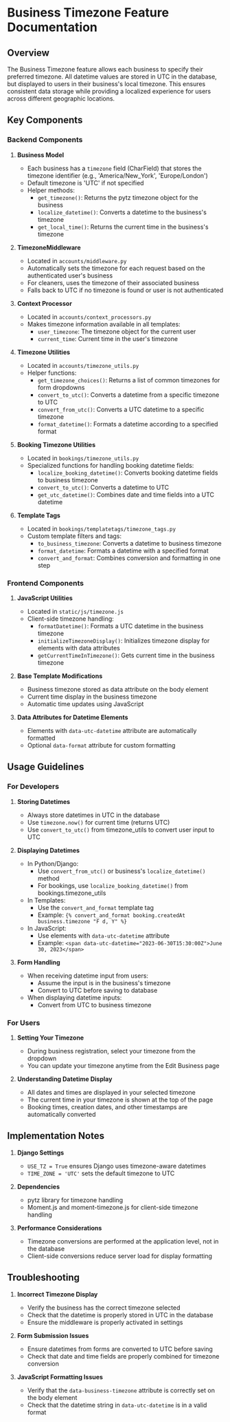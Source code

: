 # Business Timezone Feature Documentation

## Overview

The Business Timezone feature allows each business to specify their preferred timezone. All datetime values are stored in UTC in the database, but displayed to users in their business's local timezone. This ensures consistent data storage while providing a localized experience for users across different geographic locations.

## Key Components

### Backend Components

1. **Business Model**
   - Each business has a `timezone` field (CharField) that stores the timezone identifier (e.g., 'America/New_York', 'Europe/London')
   - Default timezone is 'UTC' if not specified
   - Helper methods:
     - `get_timezone()`: Returns the pytz timezone object for the business
     - `localize_datetime()`: Converts a datetime to the business's timezone
     - `get_local_time()`: Returns the current time in the business's timezone

2. **TimezoneMiddleware**
   - Located in `accounts/middleware.py`
   - Automatically sets the timezone for each request based on the authenticated user's business
   - For cleaners, uses the timezone of their associated business
   - Falls back to UTC if no timezone is found or user is not authenticated

3. **Context Processor**
   - Located in `accounts/context_processors.py`
   - Makes timezone information available in all templates:
     - `user_timezone`: The timezone object for the current user
     - `current_time`: Current time in the user's timezone

4. **Timezone Utilities**
   - Located in `accounts/timezone_utils.py`
   - Helper functions:
     - `get_timezone_choices()`: Returns a list of common timezones for form dropdowns
     - `convert_to_utc()`: Converts a datetime from a specific timezone to UTC
     - `convert_from_utc()`: Converts a UTC datetime to a specific timezone
     - `format_datetime()`: Formats a datetime according to a specified format

5. **Booking Timezone Utilities**
   - Located in `bookings/timezone_utils.py`
   - Specialized functions for handling booking datetime fields:
     - `localize_booking_datetime()`: Converts booking datetime fields to business timezone
     - `convert_to_utc()`: Converts a datetime to UTC
     - `get_utc_datetime()`: Combines date and time fields into a UTC datetime

6. **Template Tags**
   - Located in `bookings/templatetags/timezone_tags.py`
   - Custom template filters and tags:
     - `to_business_timezone`: Converts a datetime to business timezone
     - `format_datetime`: Formats a datetime with a specified format
     - `convert_and_format`: Combines conversion and formatting in one step

### Frontend Components

1. **JavaScript Utilities**
   - Located in `static/js/timezone.js`
   - Client-side timezone handling:
     - `formatDatetime()`: Formats a UTC datetime in the business timezone
     - `initializeTimezoneDisplay()`: Initializes timezone display for elements with data attributes
     - `getCurrentTimeInTimezone()`: Gets current time in the business timezone

2. **Base Template Modifications**
   - Business timezone stored as data attribute on the body element
   - Current time display in the business timezone
   - Automatic time updates using JavaScript

3. **Data Attributes for Datetime Elements**
   - Elements with `data-utc-datetime` attribute are automatically formatted
   - Optional `data-format` attribute for custom formatting

## Usage Guidelines

### For Developers

1. **Storing Datetimes**
   - Always store datetimes in UTC in the database
   - Use `timezone.now()` for current time (returns UTC)
   - Use `convert_to_utc()` from timezone_utils to convert user input to UTC

2. **Displaying Datetimes**
   - In Python/Django:
     - Use `convert_from_utc()` or business's `localize_datetime()` method
     - For bookings, use `localize_booking_datetime()` from bookings.timezone_utils
   - In Templates:
     - Use the `convert_and_format` template tag
     - Example: `{% convert_and_format booking.createdAt business.timezone "F d, Y" %}`
   - In JavaScript:
     - Use elements with `data-utc-datetime` attribute
     - Example: `<span data-utc-datetime="2023-06-30T15:30:00Z">June 30, 2023</span>`

3. **Form Handling**
   - When receiving datetime input from users:
     - Assume the input is in the business's timezone
     - Convert to UTC before saving to database
   - When displaying datetime inputs:
     - Convert from UTC to business timezone

### For Users

1. **Setting Your Timezone**
   - During business registration, select your timezone from the dropdown
   - You can update your timezone anytime from the Edit Business page

2. **Understanding Datetime Display**
   - All dates and times are displayed in your selected timezone
   - The current time in your timezone is shown at the top of the page
   - Booking times, creation dates, and other timestamps are automatically converted

## Implementation Notes

1. **Django Settings**
   - `USE_TZ = True` ensures Django uses timezone-aware datetimes
   - `TIME_ZONE = 'UTC'` sets the default timezone to UTC

2. **Dependencies**
   - pytz library for timezone handling
   - Moment.js and moment-timezone.js for client-side timezone handling

3. **Performance Considerations**
   - Timezone conversions are performed at the application level, not in the database
   - Client-side conversions reduce server load for display formatting

## Troubleshooting

1. **Incorrect Timezone Display**
   - Verify the business has the correct timezone selected
   - Check that the datetime is properly stored in UTC in the database
   - Ensure the middleware is properly activated in settings

2. **Form Submission Issues**
   - Ensure datetimes from forms are converted to UTC before saving
   - Check that date and time fields are properly combined for timezone conversion

3. **JavaScript Formatting Issues**
   - Verify that the `data-business-timezone` attribute is correctly set on the body element
   - Check that the datetime string in `data-utc-datetime` is in a valid format
